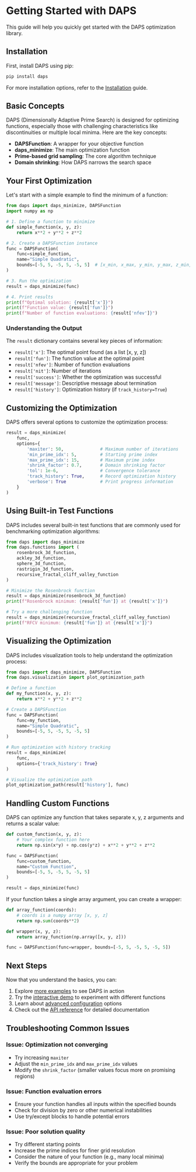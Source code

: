 # Getting Started with DAPS

This guide will help you quickly get started with the DAPS optimization library.

## Installation

First, install DAPS using pip:

```bash
pip install daps
```

For more installation options, refer to the [Installation](../installation.md) guide.

## Basic Concepts

DAPS (Dimensionally Adaptive Prime Search) is designed for optimizing functions, especially those with challenging characteristics like discontinuities or multiple local minima. Here are the key concepts:

- **DAPSFunction**: A wrapper for your objective function
- **daps_minimize**: The main optimization function
- **Prime-based grid sampling**: The core algorithm technique
- **Domain shrinking**: How DAPS narrows the search space

## Your First Optimization

Let's start with a simple example to find the minimum of a function:

```python
from daps import daps_minimize, DAPSFunction
import numpy as np

# 1. Define a function to minimize
def simple_function(x, y, z):
    return x**2 + y**2 + z**2

# 2. Create a DAPSFunction instance
func = DAPSFunction(
    func=simple_function,
    name="Simple Quadratic",
    bounds=[-5, 5, -5, 5, -5, 5]  # [x_min, x_max, y_min, y_max, z_min, z_max]
)

# 3. Run the optimization
result = daps_minimize(func)

# 4. Print results
print(f"Optimal solution: {result['x']}")
print(f"Function value: {result['fun']}")
print(f"Number of function evaluations: {result['nfev']}")
```

### Understanding the Output

The `result` dictionary contains several key pieces of information:

- `result['x']`: The optimal point found (as a list [x, y, z])
- `result['fun']`: The function value at the optimal point
- `result['nfev']`: Number of function evaluations
- `result['nit']`: Number of iterations
- `result['success']`: Whether the optimization was successful
- `result['message']`: Descriptive message about termination
- `result['history']`: Optimization history (if `track_history=True`)

## Customizing the Optimization

DAPS offers several options to customize the optimization process:

```python
result = daps_minimize(
    func,
    options={
        'maxiter': 50,              # Maximum number of iterations
        'min_prime_idx': 5,         # Starting prime index
        'max_prime_idx': 15,        # Maximum prime index
        'shrink_factor': 0.7,       # Domain shrinking factor
        'tol': 1e-6,                # Convergence tolerance
        'track_history': True,      # Record optimization history
        'verbose': True             # Print progress information
    }
)
```

## Using Built-in Test Functions

DAPS includes several built-in test functions that are commonly used for benchmarking optimization algorithms:

```python
from daps import daps_minimize
from daps.functions import (
    rosenbrock_3d_function,
    ackley_3d_function,
    sphere_3d_function,
    rastrigin_3d_function,
    recursive_fractal_cliff_valley_function
)

# Minimize the Rosenbrock function
result = daps_minimize(rosenbrock_3d_function)
print(f"Rosenbrock minimum: {result['fun']} at {result['x']}")

# Try a more challenging function
result = daps_minimize(recursive_fractal_cliff_valley_function)
print(f"RFCV minimum: {result['fun']} at {result['x']}")
```

## Visualizing the Optimization

DAPS includes visualization tools to help understand the optimization process:

```python
from daps import daps_minimize, DAPSFunction
from daps.visualization import plot_optimization_path

# Define a function
def my_function(x, y, z):
    return x**2 + y**2 + z**2

# Create a DAPSFunction
func = DAPSFunction(
    func=my_function,
    name="Simple Quadratic",
    bounds=[-5, 5, -5, 5, -5, 5]
)

# Run optimization with history tracking
result = daps_minimize(
    func,
    options={'track_history': True}
)

# Visualize the optimization path
plot_optimization_path(result['history'], func)
```

## Handling Custom Functions

DAPS can optimize any function that takes separate x, y, z arguments and returns a scalar value:

```python
def custom_function(x, y, z):
    # Your complex function here
    return np.sin(x*y) + np.cos(y*z) + x**2 + y**2 + z**2

func = DAPSFunction(
    func=custom_function,
    name="Custom Function",
    bounds=[-5, 5, -5, 5, -5, 5]
)

result = daps_minimize(func)
```

If your function takes a single array argument, you can create a wrapper:

```python
def array_function(coords):
    # coords is a numpy array [x, y, z]
    return np.sum(coords**2)

def wrapper(x, y, z):
    return array_function(np.array([x, y, z]))

func = DAPSFunction(func=wrapper, bounds=[-5, 5, -5, 5, -5, 5])
```

## Next Steps

Now that you understand the basics, you can:

1. Explore [more examples](examples.md) to see DAPS in action
2. Try the [interactive demo](interactive-demo.md) to experiment with different functions
3. Learn about [advanced configuration](advanced-config.md) options
4. Check out the [API reference](../api.md) for detailed documentation

## Troubleshooting Common Issues

### Issue: Optimization not converging

- Try increasing `maxiter`
- Adjust the `min_prime_idx` and `max_prime_idx` values
- Modify the `shrink_factor` (smaller values focus more on promising regions)

### Issue: Function evaluation errors

- Ensure your function handles all inputs within the specified bounds
- Check for division by zero or other numerical instabilities
- Use try/except blocks to handle potential errors

### Issue: Poor solution quality

- Try different starting points
- Increase the prime indices for finer grid resolution
- Consider the nature of your function (e.g., many local minima)
- Verify the bounds are appropriate for your problem 